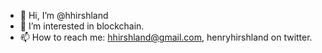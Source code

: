 - 👋 Hi, I’m @hhirshland
- 👀 I’m interested in blockchain.
- 📫 How to reach me: hhirshland@gmail.com, henryhirshland on twitter.

<!---
hhirshland/hhirshland is a ✨ special ✨ repository because its `README.md` (this file) appears on your GitHub profile.
You can click the Preview link to take a look at your changes.
--->
